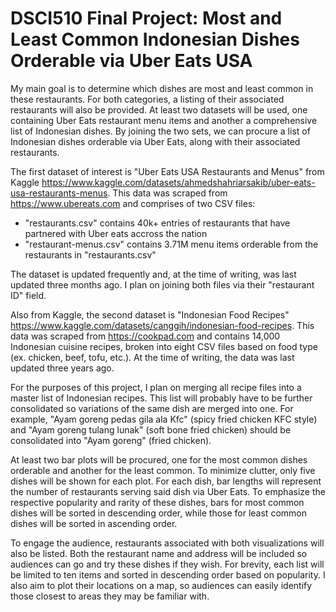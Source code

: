 # DSCI510 Final Project: Most and Least Common Indonesian Dishes Orderable via Uber Eats USA

My main goal is to determine which dishes are most and least common in these restaurants. For both categories, a listing of their associated restaurants will also be provided. At least two datasets will be used, one containing Uber Eats restaurant menu items and another a comprehensive list of Indonesian dishes. By joining the two sets, we can procure a list of Indonesian dishes orderable via Uber Eats, along with their associated restaurants. 

The first dataset of interest is "Uber Eats USA Restaurants and Menus" from Kaggle <https://www.kaggle.com/datasets/ahmedshahriarsakib/uber-eats-usa-restaurants-menus>. This data was scraped from <https://www.ubereats.com> and comprises of two CSV files:

- "restaurants.csv" contains 40k+ entries of restaurants that have partnered with Uber eats accross the nation
- "restaurant-menus.csv" contains 3.71M menu items orderable from the restaurants in "restaurants.csv"

The dataset is updated frequently and, at the time of writing, was last updated three months ago. I plan on joining both files via their "restaurant ID" field.

Also from Kaggle, the second dataset is "Indonesian Food Recipes" <https://www.kaggle.com/datasets/canggih/indonesian-food-recipes>. This data was scraped from <https://cookpad.com> and contains 14,000 Indonesian cuisine recipes, broken into eight CSV files based on food type (ex. chicken, beef, tofu, etc.). At the time of writing, the data was last updated three years ago.

For the purposes of this project, I plan on merging all recipe files into a master list of Indonesian recipes. This list will probably have to be further consolidated so variations of the same dish are merged into one. For example, "Ayam goreng pedas gila ala Kfc" (spicy fried chicken KFC style) and "Ayam goreng tulang lunak" (soft bone fried chicken) should be consolidated into "Ayam goreng" (fried chicken).

At least two bar plots will be procured, one for the most common dishes orderable and another for the least common. To minimize clutter, only five dishes will be shown for each plot. For each dish, bar lengths will represent the number of restaurants serving said dish via Uber Eats. To emphasize the respective popularity and rarity of these dishes, bars for most common dishes will be sorted in descending order, while those for least common dishes will be sorted in ascending order.

To engage the audience, restaurants associated with both visualizations will also be listed. Both the restaurant name and address will be included so audiences can go and try these dishes if they wish. For brevity, each list will be limited to ten items and sorted in descending order based on popularity. I also aim to plot their locations on a map, so audiences can easily identify those closest to areas they may be familiar with.
